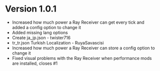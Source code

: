# Version 1.0.1

* Increased how much power a Ray Receiver can get every tick and added a config option to change it
* Added missing lang options
* Create ja_jp.json - twister716
* tr_tr.json Turkish Localization - RuyaSavascisi
* Increased how much power a Ray Receiver can store a config option to change it
* Fixed visual problems with the Ray Receiver when performance mods are installed, closes #1